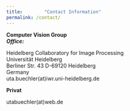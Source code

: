 ```yaml
---
title:        "Contact Information"
permalink: /contact/
---
```

<div class="post-list">
<h4 style="margin-top: 2px;margin-bottom: 0px">Computer Vision Group</h4>
<h5 style="margin-bottom: 0px;margin-top: 0px">Office:</h5>
<p>Heidelberg Collaboratory for Image Processing<br />
Universität Heidelberg<br />
Berliner Str. 43 D-69120 Heidelberg<br />
Germany<br />
uta.buechler(at)iwr.uni-heidelberg.de</p>
</div>

<div class="post-list">
<h4 style="margin-top: 2px;margin-bottom: 0px">Privat</h4>
<p>utabuechler(at)web.de</p>
</div>



